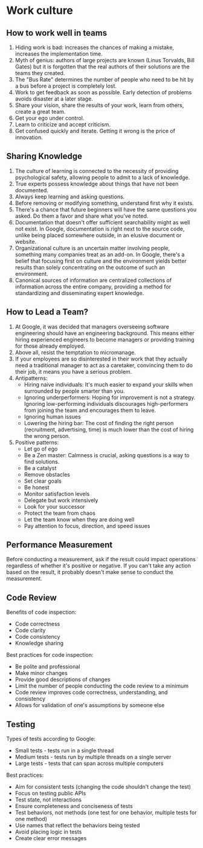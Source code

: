 
# Work culture
## How to work well in teams
1. Hiding work is bad: increases the chances of making a mistake, increases the implementation time.
2. Myth of genius: authors of large projects are known (Linus Torvalds, Bill Gates) but it is forgotten that the real authors of their solutions are the teams they created. 
3. The "Bus Rate" determines the number of people who need to be hit by a bus before a project is completely lost. 
4. Work to get feedback as soon as possible. Early detection of problems avoids disaster at a later stage.
5. Share your vision, share the results of your work, learn from others, create a great team.
6. Get your ego under control.
7. Learn to criticize and accept criticism.
8. Get confused quickly and iterate. Getting it wrong is the price of innovation.

## Sharing Knowledge

1. The culture of learning is connected to the necessity of providing psychological safety, allowing people to admit to a lack of knowledge.
2. True experts possess knowledge about things that have not been documented.
3. Always keep learning and asking questions.
4. Before removing or modifying something, understand first why it exists.
5. There's a chance that future beginners will have the same questions you asked. Do them a favor and share what you've noted.
6. Documentation that doesn't offer sufficient searchability might as well not exist. In Google, documentation is right next to the source code, unlike being placed somewhere outside, in an elusive document or website.
7. Organizational culture is an uncertain matter involving people, something many companies treat as an add-on. In Google, there's a belief that focusing first on culture and the environment yields better results than solely concentrating on the outcome of such an environment.
8. Canonical sources of information are centralized collections of information across the entire company, providing a method for standardizing and disseminating expert knowledge.

## How to Lead a Team?

1. At Google, it was decided that managers overseeing software engineering should have an engineering background. This means either hiring experienced engineers to become managers or providing training for those already employed.
2. Above all, resist the temptation to micromanage.
3. If your employees are so disinterested in their work that they actually need a traditional manager to act as a caretaker, convincing them to do their job, it means you have a serious problem.
4. Antipatterns:
   - Hiring naive individuals: It's much easier to expand your skills when surrounded by people smarter than you.
   - Ignoring underperformers: Hoping for improvement is not a strategy. Ignoring low-performing individuals discourages high-performers from joining the team and encourages them to leave.
   - Ignoring human issues
   - Lowering the hiring bar: The cost of finding the right person (recruitment, advertising, time) is much lower than the cost of hiring the wrong person.
5. Positive patterns:
   - Let go of ego
   - Be a Zen master: Calmness is crucial, asking questions is a way to find solutions.
   - Be a catalyst
   - Remove obstacles
   - Set clear goals
   - Be honest
   - Monitor satisfaction levels
   - Delegate but work intensively
   - Look for your successor
   - Protect the team from chaos
   - Let the team know when they are doing well
   - Pay attention to focus, direction, and speed issues

## Performance Measurement
Before conducting a measurement, ask if the result could impact operations regardless of whether it's positive or negative. If you can't take any action based on the result, it probably doesn't make sense to conduct the measurement.

## Code Review

Benefits of code inspection:
- Code correctness
- Code clarity
- Code consistency
- Knowledge sharing

Best practices for code inspection:
- Be polite and professional
- Make minor changes
- Provide good descriptions of changes
- Limit the number of people conducting the code review to a minimum
- Code review improves code correctness, understanding, and consistency
- Allows for validation of one's assumptions by someone else

## Testing

Types of tests according to Google:
- Small tests - tests run in a single thread
- Medium tests - tests run by multiple threads on a single server
- Large tests - tests that can span across multiple computers

Best practices:
- Aim for consistent tests (changing the code shouldn't change the test)
- Focus on testing public APIs
- Test state, not interactions
- Ensure completeness and conciseness of tests
- Test behaviors, not methods (one test for one behavior, multiple tests for one method)
- Use names that reflect the behaviors being tested
- Avoid placing logic in tests
- Create clear error messages


